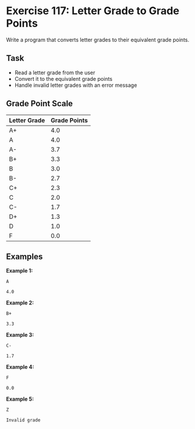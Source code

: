 # Exercise 117: Letter Grade to Grade Points

Write a program that converts letter grades to their equivalent grade points.

## Task
- Read a letter grade from the user
- Convert it to the equivalent grade points
- Handle invalid letter grades with an error message

## Grade Point Scale
| Letter Grade | Grade Points |
|--------------|--------------|
| A+ | 4.0 |
| A | 4.0 |
| A- | 3.7 |
| B+ | 3.3 |
| B | 3.0 |
| B- | 2.7 |
| C+ | 2.3 |
| C | 2.0 |
| C- | 1.7 |
| D+ | 1.3 |
| D | 1.0 |
| F | 0.0 |

## Examples
**Example 1:**
```
A
```
```
4.0
```

**Example 2:**
```
B+
```
```
3.3
```

**Example 3:**
```
C-
```
```
1.7
```

**Example 4:**
```
F
```
```
0.0
```

**Example 5:**
```
Z
```
```
Invalid grade
```

